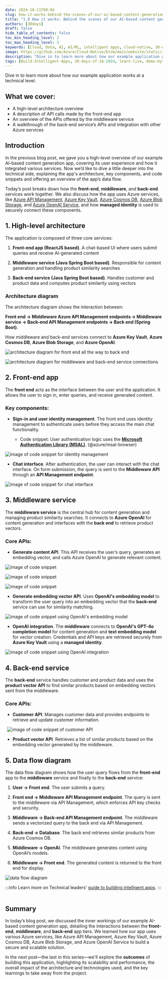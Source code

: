 ```yaml
---
date: 2024-10-11T09:04
slug: how-it-works-behind-the-scenes-of-our-ai-based-content-generation-app
title: "1.9 How it works: Behind the scenes of our AI-based content generation app"
authors: [30days]
draft: false
hide_table_of_contents: false
toc_min_heading_level: 2
toc_max_heading_level: 3
keywords: [Cloud, Data, AI, AI/ML, intelligent apps, cloud-native, 30-days-2024, 30-days, enterprise apps, digital experiences, app modernization, serverless, ai apps]
image: https://github.com/Azure/Cloud-Native/blob/main/website/static/img/ogImage.png
description: "Dive in to learn more about how our example application works at a technical level." 
tags: [Build-Intelligent-Apps, 30-days-of-IA-2024, learn-live, demo-bytes, community-gallery, azure-kubernetes-service, azure-functions, azure-openai, azure-container-apps, azure-cosmos-db, github-copilot, github-codespaces, github-actions]
---
```

<head>
<meta property="og:url" content="https://azure.github.io/cloud-native/30-days-of-ia-2024/how-it-works-behind-the-scenes-of-our-ai-based-content-generation-app"/> 
<meta property="og:type" content="website"/> 
<meta property="og:title" content="Build Intelligent Apps | AI Apps on Azure"/> 
<meta property="og:description" content="Join us on a learning journey to build intelligent apps on Azure. Read all about the upcoming #BuildIntelligentApps initiative on this post!"/>
<meta property="og:image" content="https://github.com/Azure/Cloud-Native/blob/main/website/static/img/ogImage.png"/> 
<meta name="twitter:url" content="https://azure.github.io/Cloud-Native/30-days-of-ia-2024/how-it-works-behind-the-scenes-of-our-ai-based-content-generation-app" /> 
<meta name="twitter:title" content="Build Intelligent Apps | AI Apps on Azure" /> 
<meta name="twitter:description" content="Join us on a learning journey to build intelligent apps on Azure. Read all about the upcoming #BuildIntelligentApps initiative on this post!" /> 
<meta name="twitter:image" content="https://azure.github.io/Cloud-Native/img/ogImage.png" /> 
<meta name="twitter:card" content="summary_large_image" /> 
<meta name="twitter:creator" content="@devanshidiaries" /> 
<link rel="canonical" href="https://azure.github.io/Cloud-Native/30-days-of-ia-2024/how-it-works-behind-the-scenes-of-our-ai-based-content-generation-app" /> 
</head> 

<!-- End METADATA --> 

Dive in to learn more about how our example application works at a technical level.   

## What we cover:

- A high-level architecture overview  
- A description of API calls made by the front-end app  
- An overview of the APIs offered by the middleware service  
- A walkthrough of the back-end service’s APIs and integration with other Azure services  

## Introduction

In the previous blog post, we gave you a high-level overview of our example AI-based content generation app, covering its user experience and how it integrated various services. Now we’d like to dive a little deeper into the technical side, explaining the app's architecture, key components, and code snippets and offering an overview of the app’s data flow.   

Today’s post breaks down how the **front-end**, **middleware**, and **back-end** services work together. We also discuss how the app uses Azure services, like [Azure API Management](https://learn.microsoft.com/azure/api-management/api-management-key-concepts?ocid=biafy25h1_30daysofia_webpage_azuremktg), [Azure Key Vault](https://learn.microsoft.com/azure/key-vault/general/overview?ocid=biafy25h1_30daysofia_webpage_azuremktg), [Azure Cosmos DB](https://learn.microsoft.com/azure/cosmos-db/introduction?ocid=biafy25h1_30daysofia_webpage_azuremktg), [Azure Blob Storage](https://learn.microsoft.com/azure/storage/blobs/storage-blobs-introduction?ocid=biafy25h1_30daysofia_webpage_azuremktg), and [Azure OpenAI Service](https://learn.microsoft.com/azure/ai-services/openai/overview?ocid=biafy25h1_30daysofia_webpage_azuremktg), and how **managed identity** is used to securely connect these components.  

## 1. High-level architecture
The application is composed of three core services:

1. **Front-end app (ReactJS based)**. A chat-based UI where users submit queries and receive AI-generated content  

2. **Middleware service (Java Spring Boot based)**. Responsible for content generation and handling product similarity searches  

3. **Back-end service (Java Spring Boot based)**. Handles customer and product data and computes product similarity using vectors  

### Architecture diagram
The architecture diagram shows the interaction between:  

**Front end -> Middleware Azure API Management endpoints -> Middleware service -> Back-end API Management endpoints -> Back end (Spring Boot)**.

How middleware and back-end services connect to **Azure Key Vault**, **Azure Cosmos DB**, **Azure Blob Storage**, and **Azure OpenAI**.

![architecture diagram for front end all the way to back end](../../static/img/30-days-of-ia-2024/blogs/2024-10-17/1-9-2.png)

![architecture diagram for middleware and back-end service connections](../../static/img/30-days-of-ia-2024/blogs/2024-10-17/1-9-3.png)

## 2. Front-end app

The **front end** acts as the interface between the user and the application. It allows the user to sign in, enter queries, and receive generated content.  

### Key components:

- **Sign-in and user identity management**. The front end uses identity management to authenticate users before they access the main chat functionality.  

    - Code snippet: User authentication logic uses the [**Microsoft Authentication Library (MSAL)**](https://learn.microsoft.com/entra/identity-platform/msal-overview?ocid=biafy25h1_30daysofia_webpage_azuremktg). (@azure/msal-browser)  

![image of code snippet for identity management](../../static/img/30-days-of-ia-2024/blogs/2024-10-17/1-9-4.png)

- **Chat interface**. After authentication, the user can interact with the chat interface. On form submission, the query is sent to the **Middleware API** through an **API Management endpoint**.

![image of code snippet for chat interface](../../static/img/30-days-of-ia-2024/blogs/2024-10-17/1-9-5.png)

## 3. Middleware service 

The **middleware service** is the central hub for content generation and managing product similarity searches. It connects to **Azure OpenAI** for content generation and interfaces with the **back end** to retrieve product vectors.  

### Core APIs:

- **Generate content API**. This API receives the user’s query, generates an embedding vector, and calls Azure OpenAI to generate relevant content.  

 ![image of code snippet](../../static/img/30-days-of-ia-2024/blogs/2024-10-17/1-9-6.png)

 ![image of code snippet](../../static/img/30-days-of-ia-2024/blogs/2024-10-17/1-9-7.png)

 ![image of code snippet](../../static/img/30-days-of-ia-2024/blogs/2024-10-17/1-9-8.png)

- **Generate embedding vector API**. Uses **OpenAI's embedding model** to transform the user query into an embedding vector that the **back-end** service can use for similarity matching.  

![image of code snippet using OpenAI's embedding model](../../static/img/30-days-of-ia-2024/blogs/2024-10-17/1-9-9.png)

- **OpenAI integration**. The **middleware** connects to **OpenAI's GPT-4o completion model** for content generation and **text embedding model** for vector creation. Credentials and API keys are retrieved securely from **Azure Key Vault** using a **managed identity**.

![image of code snippet using OpenAI integration](../../static/img/30-days-of-ia-2024/blogs/2024-10-17/1-9-10.png)

## 4. Back-end service

The **back-end** service handles customer and product data and uses the **product vector API** to find similar products based on embedding vectors sent from the middleware.  

### Core APIs:

- **Customer API**. Manages customer data and provides endpoints to retrieve and update customer information.  

  ![image of code snippet of customer API](../../static/img/30-days-of-ia-2024/blogs/2024-10-17/1-9-11.png)

- **Product vector API**. Retrieves a list of similar products based on the embedding vector generated by the middleware.  

## 5. Data flow diagram
The data flow diagram shows how the user query flows from the **front-end** app to the **middleware** service and finally to the **back-end** service:  

1. **User -> Front end**. The user submits a query.  

2. **Front end -> Middleware API Management endpoint**. The query is sent to the middleware via API Management, which enforces API key checks and security.  

3. **Middleware -> Back-end API Management endpoint**. The middleware sends a vectorized query to the back end via API Management.  

4. **Back-end -> Database**. The back end retrieves similar products from Azure Cosmos DB.  

5. **Middleware -> OpenAI**. The middleware generates content using OpenAI’s models.  

6. **Middleware -> Front end**. The generated content is returned to the front end for display.  

![data flow diagram](../../static/img/30-days-of-ia-2024/blogs/2024-10-17/1-9-12.png)

:::info
 Learn more on Technical leaders’ [guide to building intelligent apps](https://aka.ms/AAI_TDMApps_Plan?ocid=biafy25h1_30daysofia_webpage_azuremktg). 
:::
  

## Summary

In today’s blog post, we discussed the inner workings of our example AI-based content generation app, detailing the interactions between the **front-end**, **middleware**, and **back-end** app tiers. We learned how our app uses various Azure services, like Azure API Management, Azure Key Vault, Azure Cosmos DB, Azure Blob Storage, and Azure OpenAI Service to build a secure and scalable solution.   

In the next post—the last in this series—we'll explore the **outcomes** of building this application, highlighting its scalability and performance, the overall impact of the architecture and technologies used, and the key learnings to take away from the project.  
